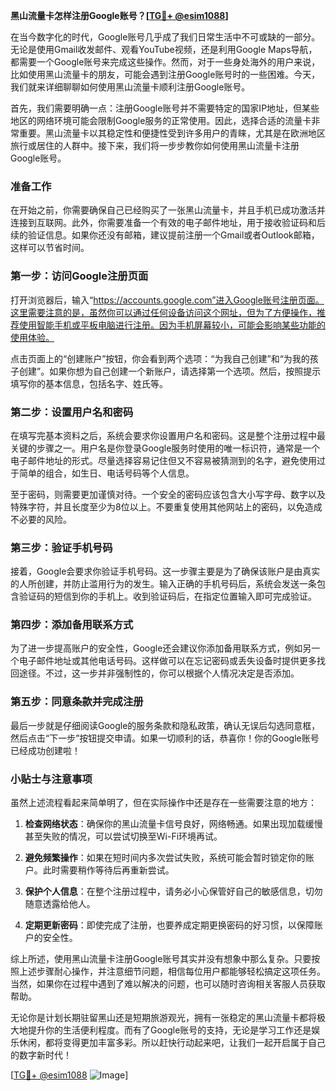 **黑山流量卡怎样注册Google账号？[[TG💪+ @esim1088](https://t.me/s/esim1088)]**

在当今数字化的时代，Google账号几乎成了我们日常生活中不可或缺的一部分。无论是使用Gmail收发邮件、观看YouTube视频，还是利用Google Maps导航，都需要一个Google账号来完成这些操作。然而，对于一些身处海外的用户来说，比如使用黑山流量卡的朋友，可能会遇到注册Google账号时的一些困难。今天，我们就来详细聊聊如何使用黑山流量卡顺利注册Google账号。

首先，我们需要明确一点：注册Google账号并不需要特定的国家IP地址，但某些地区的网络环境可能会限制Google服务的正常使用。因此，选择合适的流量卡非常重要。黑山流量卡以其稳定性和便捷性受到许多用户的青睐，尤其是在欧洲地区旅行或居住的人群中。接下来，我们将一步步教你如何使用黑山流量卡注册Google账号。

### 准备工作

在开始之前，你需要确保自己已经购买了一张黑山流量卡，并且手机已成功激活并连接到互联网。此外，你需要准备一个有效的电子邮件地址，用于接收验证码和后续的验证信息。如果你还没有邮箱，建议提前注册一个Gmail或者Outlook邮箱，这样可以节省时间。

### 第一步：访问Google注册页面

打开浏览器后，输入“https://accounts.google.com”进入Google账号注册页面。这里需要注意的是，虽然你可以通过任何设备访问这个网址，但为了方便操作，推荐使用智能手机或平板电脑进行注册。因为手机屏幕较小，可能会影响某些功能的使用体验。

点击页面上的“创建账户”按钮，你会看到两个选项：“为我自己创建”和“为我的孩子创建”。如果你想为自己创建一个新账户，请选择第一个选项。然后，按照提示填写你的基本信息，包括名字、姓氏等。

### 第二步：设置用户名和密码

在填写完基本资料之后，系统会要求你设置用户名和密码。这是整个注册过程中最关键的步骤之一。用户名是你登录Google服务时使用的唯一标识符，通常是一个电子邮件地址的形式。尽量选择容易记住但又不容易被猜测到的名字，避免使用过于简单的组合，如生日、电话号码等个人信息。

至于密码，则需要更加谨慎对待。一个安全的密码应该包含大小写字母、数字以及特殊字符，并且长度至少为8位以上。不要重复使用其他网站上的密码，以免造成不必要的风险。

### 第三步：验证手机号码

接着，Google会要求你验证手机号码。这一步骤主要是为了确保该账户是由真实的人所创建，并防止滥用行为的发生。输入正确的手机号码后，系统会发送一条包含验证码的短信到你的手机上。收到验证码后，在指定位置输入即可完成验证。

### 第四步：添加备用联系方式

为了进一步提高账户的安全性，Google还会建议你添加备用联系方式，例如另一个电子邮件地址或其他电话号码。这样做可以在忘记密码或丢失设备时提供更多找回途径。不过，这一步并非强制性的，你可以根据个人情况决定是否添加。

### 第五步：同意条款并完成注册

最后一步就是仔细阅读Google的服务条款和隐私政策，确认无误后勾选同意框，然后点击“下一步”按钮提交申请。如果一切顺利的话，恭喜你！你的Google账号已经成功创建啦！

### 小贴士与注意事项

虽然上述流程看起来简单明了，但在实际操作中还是存在一些需要注意的地方：

1. **检查网络状态**：确保你的黑山流量卡信号良好，网络畅通。如果出现加载缓慢甚至失败的情况，可以尝试切换至Wi-Fi环境再试。
   
2. **避免频繁操作**：如果在短时间内多次尝试失败，系统可能会暂时锁定你的账户。此时需要稍作等待后再重新尝试。

3. **保护个人信息**：在整个注册过程中，请务必小心保管好自己的敏感信息，切勿随意透露给他人。

4. **定期更新密码**：即使完成了注册，也要养成定期更换密码的好习惯，以保障账户的安全性。

综上所述，使用黑山流量卡注册Google账号其实并没有想象中那么复杂。只要按照上述步骤耐心操作，并注意细节问题，相信每位用户都能够轻松搞定这项任务。当然，如果你在过程中遇到了难以解决的问题，也可以随时咨询相关客服人员获取帮助。

无论你是计划长期驻留黑山还是短期旅游观光，拥有一张稳定的黑山流量卡都将极大地提升你的生活便利程度。而有了Google账号的支持，无论是学习工作还是娱乐休闲，都将变得更加丰富多彩。所以赶快行动起来吧，让我们一起开启属于自己的数字新时代！

[[TG💪+ @esim1088](https://t.me/s/esim1088) ![Image](https://i.postimg.cc/4NQfJmqS/Snipaste-2025-05-13-00-14-12.png)]